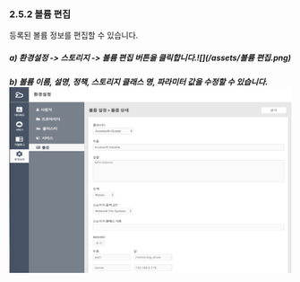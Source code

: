 ### 2.5.2    볼륨 편집

등록된 볼륨 정보를 편집할 수 있습니다.

##### a\)    환경설정 -&gt; 스토리지 -&gt; 볼륨 편집 버튼을 클릭합니다.![](/assets/볼륨 편집.png)

##### b\) 볼륨 이름, 설명, 정책, 스토리지 클래스 명, 파라미터 값을 수정할 수 있습니다.![](/image.kh/image.kh/볼륨추가2.png)



